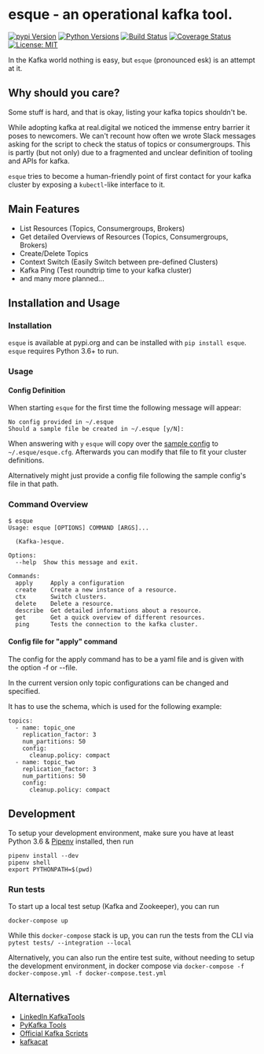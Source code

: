 # esque - an operational kafka tool.

[![pypi Version](https://img.shields.io/pypi/v/esque.svg)](https://pypi.org/project/esque/) [![Python Versions](https://img.shields.io/pypi/pyversions/esque.svg)](https://pypi.org/project/esque/) [![Build Status](https://travis-ci.org/real-digital/esque.svg?branch=master)](https://travis-ci.org/real-digital/esque) [![Coverage Status](https://coveralls.io/repos/github/real-digital/esque/badge.svg?branch=add-coverage)](https://coveralls.io/github/real-digital/esque?branch=add-coverage) [![License: MIT](https://img.shields.io/badge/License-MIT-yellow.svg)](https://opensource.org/licenses/MIT)

In the Kafka world nothing is easy, but `esque` (pronounced esk) is an attempt at it.

## Why should you care?

Some stuff is hard, and that is okay, listing your kafka topics shouldn't be.

While adopting kafka at real.digital we noticed the immense entry barrier it poses to newcomers. 
We can't recount how often we wrote Slack messages asking for the script to check the status of topics or consumergroups.
This is partly (but not only) due to a fragmented and unclear definition of tooling and APIs for kafka.

`esque` tries to become a human-friendly point of first contact for your kafka cluster by exposing a `kubectl`-like interface to it.

## Main Features

* List Resources (Topics, Consumergroups, Brokers)
* Get detailed Overviews of Resources (Topics, Consumergroups, Brokers)
* Create/Delete Topics
* Context Switch (Easily Switch between pre-defined Clusters)
* Kafka Ping (Test roundtrip time to your kafka cluster)
* and many more planned...

## Installation and Usage

### Installation

`esque` is available at pypi.org and can be installed with `pip install esque`. `esque` requires Python 3.6+ to run.

### Usage

#### Config Definition

When starting `esque` for the first time the following message will appear:

```
No config provided in ~/.esque
Should a sample file be created in ~/.esque [y/N]:
```

When answering with `y` `esque` will copy over the [sample config](https://github.com/real-digital/esque/blob/master/sample_config.cfg) to `~/.esque/esque.cfg`.
Afterwards you can modify that file to fit your cluster definitions.

Alternatively might just provide a config file following the sample config's file in that path.


### Command Overview

```
$ esque
Usage: esque [OPTIONS] COMMAND [ARGS]...

  (Kafka-)esque.

Options:
  --help  Show this message and exit.

Commands:
  apply     Apply a configuration
  create    Create a new instance of a resource.
  ctx       Switch clusters.
  delete    Delete a resource.
  describe  Get detailed informations about a resource.
  get       Get a quick overview of different resources.
  ping      Tests the connection to the kafka cluster.
```

#### Config file for "apply" command

The config for the apply command has to be a yaml file and
is given with the option -f or --file.

In the current version only topic configurations can be
changed and specified.

It has to use the schema, which is used 
for the following example:

```
topics:
  - name: topic_one
    replication_factor: 3
    num_partitions: 50
    config:
      cleanup.policy: compact
  - name: topic_two
    replication_factor: 3
    num_partitions: 50
    config:
      cleanup.policy: compact
```

## Development

To setup your development environment, make sure you have at least Python 3.6 & [Pipenv](https://github.com/pypa/pipenv) installed, then run 

```
pipenv install --dev
pipenv shell 
export PYTHONPATH=$(pwd)
```

### Run tests

To start up a local test setup (Kafka and Zookeeper), you can run

```
docker-compose up
```
While this `docker-compose` stack is up, you can run the tests from the CLI via `pytest tests/ --integration --local`


Alternatively, you can also run the entire test suite, without needing to setup the development environment, in docker compose via `docker-compose -f docker-compose.yml -f docker-compose.test.yml` 


## Alternatives

- [LinkedIn KafkaTools](https://github.com/linkedin/kafka-tools)
- [PyKafka Tools](https://github.com/Parsely/pykafka/blob/master/pykafka/cli/kafka_tools.py)
- [Official Kafka Scripts](https://github.com/apache/kafka/tree/trunk/bin)
- [kafkacat](https://github.com/edenhill/kafkacat)

